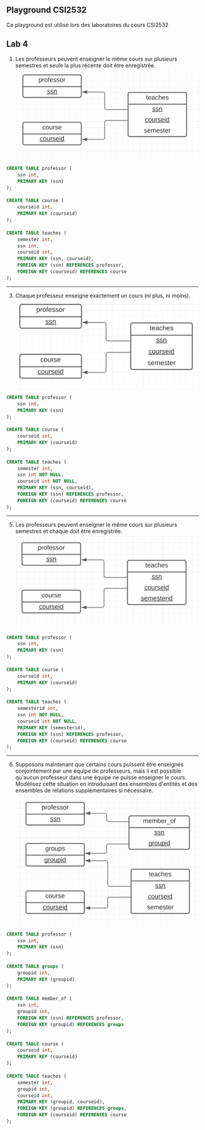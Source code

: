## Playground CSI2532

Ce playground est utilisé lors des laboratoires du cours CSI2532

## Lab 4

1. Les professeurs peuvent enseigner le même cours sur plusieurs semestres et seule la plus récente doit être enregistrée.
![Diagramme 1](https://github.com/puzzledsam/csi2532_playground/raw/lab4/q1.png)
```sql
CREATE TABLE professor (
    ssn int,
    PRIMARY KEY (ssn)
);

CREATE TABLE course (
    courseid int,
    PRIMARY KEY (courseid)
);

CREATE TABLE teaches (
    semester int,
    ssn int,
    courseid int,
    PRIMARY KEY (ssn, courseid),
    FOREIGN KEY (ssn) REFERENCES professor,
    FOREIGN KEY (courseid) REFERENCES course
);
```
---
3. Chaque professeur enseigne exactement un cours (ni plus, ni moins).
![Diagramme 3](https://github.com/puzzledsam/csi2532_playground/raw/lab4/q3.png)
```sql
CREATE TABLE professor (
    ssn int,
    PRIMARY KEY (ssn)
);

CREATE TABLE course (
    courseid int,
    PRIMARY KEY (courseid)
);

CREATE TABLE teaches (
    semester int,
    ssn int NOT NULL,
    courseid int NOT NULL,
    PRIMARY KEY (ssn, courseid),
    FOREIGN KEY (ssn) REFERENCES professor,
    FOREIGN KEY (courseid) REFERENCES course
);
```
---
5. Les professeurs peuvent enseigner le même cours sur plusieurs semestres et chaque doit être enregistrée.
![Diagramme 5](https://github.com/puzzledsam/csi2532_playground/raw/lab4/q5.png)
```sql
CREATE TABLE professor (
    ssn int,
    PRIMARY KEY (ssn)
);

CREATE TABLE course (
    courseid int,
    PRIMARY KEY (courseid)
);

CREATE TABLE teaches (
    semesterid int,
    ssn int NOT NULL,
    courseid int NOT NULL,
    PRIMARY KEY (semesterid),
    FOREIGN KEY (ssn) REFERENCES professor,
    FOREIGN KEY (courseid) REFERENCES course
);
```
---
6. Supposons maintenant que certains cours puissent être enseignés conjointement par une équipe de professeurs, mais il est possible qu'aucun professeur dans une équipe ne puisse enseigner le cours. Modélisez cette situation en introduisant des ensembles d'entités et des ensembles de relations supplémentaires si nécessaire.
![Diagramme 6](https://github.com/puzzledsam/csi2532_playground/raw/lab4/q6.png)
```sql
CREATE TABLE professor (
    ssn int,
    PRIMARY KEY (ssn)
);

CREATE TABLE groups (
    groupid int,
    PRIMARY KEY (groupid)
);

CREATE TABLE member_of (
    ssn int,
    groupid int,
    FOREIGN KEY (ssn) REFERENCES professor,
    FOREIGN KEY (groupid) REFERENCES groups
);

CREATE TABLE course (
    courseid int,
    PRIMARY KEY (courseid)
);

CREATE TABLE teaches (
    semester int,
    groupid int,
    courseid int,
    PRIMARY KEY (groupid, courseid),
    FOREIGN KEY (groupid) REFERENCES groups,
    FOREIGN KEY (courseid) REFERENCES course
);
```
